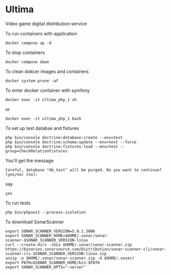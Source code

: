 # Ultima
Video game digital distribution service

To run containers with application
~~~shell
docker compose up -d
~~~

To stop containers
~~~shell
docker compose down
~~~

To clean dokcer images and containers
~~~shell
docker system prune -af
~~~

To enter docker container with symfony
~~~shell
docker exec -it ultima_php_1 sh
~~~
or
~~~shell
docker exec -it ultima_php_1 bash
~~~

To set up test databse and fixtures
~~~shell
php bin/console doctrine:database:create --env=test
php bin/console doctrine:schema:update --env=test --force
php bin/console doctrine:fixtures:load --env=test --group=CheckRelationFixtures
~~~

You'll get the message
~~~shell
Careful, database "db_test" will be purged. Do you want to continue? (yes/no) [no]:
~~~
say
~~~shell
yes
~~~

To run tests
~~~shell
php bin/phpunit --process-isolation
~~~

To download SonarScanner
~~~shell
export SONAR_SCANNER_VERSION=5.0.1.3006
export SONAR_SCANNER_HOME=$HOME/.sonar/sonar-scanner-$SONAR_SCANNER_VERSION-linux
curl --create-dirs -sSLo $HOME/.sonar/sonar-scanner.zip https://binaries.sonarsource.com/Distribution/sonar-scanner-cli/sonar-scanner-cli-$SONAR_SCANNER_VERSION-linux.zip
unzip -o $HOME/.sonar/sonar-scanner.zip -d $HOME/.sonar/
export PATH=$SONAR_SCANNER_HOME/bin:$PATH
export SONAR_SCANNER_OPTS="-server"
~~~

